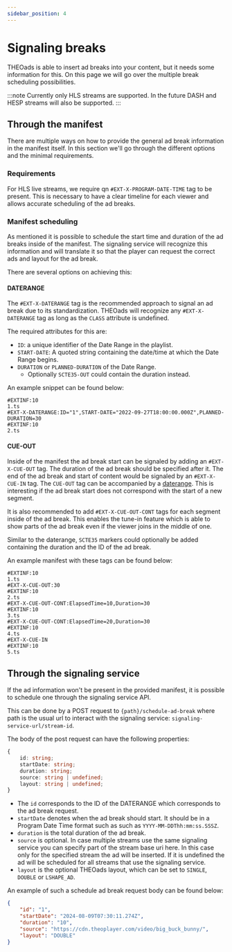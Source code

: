```yaml
---
sidebar_position: 4
---
```


# Signaling breaks

THEOads is able to insert ad breaks into your content, but it needs some information for this.
On this page we will go over the multiple break scheduling possibilities.

:::note
Currently only HLS streams are supported. In the future DASH and HESP streams will also be supported.
:::

## Through the manifest

There are multiple ways on how to provide the general ad break information in the manifest itself.
In this section we'll go through the different options and the minimal requirements.

### Requirements

For HLS live streams, we require qn `#EXT-X-PROGRAM-DATE-TIME` tag to be present. 
This is necessary to have a clear timeline for each viewer and allows accurate scheduling of the ad breaks.

### Manifest scheduling

As mentioned it is possible to schedule the start time and duration of the ad breaks inside of the manifest.
The signaling service will recognize this information and will translate it so that the player can request the correct ads and layout for the ad break.

There are several options on achieving this:

#### DATERANGE

The `#EXT-X-DATERANGE` tag is the recommended approach to signal an ad break due to its standardization.
THEOads will recognize any `#EXT-X-DATERANGE` tag as long as the `CLASS` attribute is undefined.

The required attributes for this are:
- `ID`: a unique identifier of the Date Range in the playlist.
- `START-DATE`: A quoted string containing the date/time at which the Date Range begins.
- `DURATION` or `PLANNED-DURATION` of the Date Range.
  - Optionally `SCTE35-OUT` could contain the duration instead.

An example snippet can be found below:

```
#EXTINF:10
1.ts
#EXT-X-DATERANGE:ID="1",START-DATE="2022-09-27T18:00:00.000Z",PLANNED-DURATION=30
#EXTINF:10
2.ts
```

#### CUE-OUT 

Inside of the manifest the ad break start can be signaled by adding an `#EXT-X-CUE-OUT` tag. 
The duration of the ad break should be specified after it.
The end of the ad break and start of content would be signaled by an `#EXT-X-CUE-IN` tag.
The `CUE-OUT` tag can be accompanied by a [daterange](#daterange).
This is interesting if the ad break start does not correspond with the start of a new segment.

It is also recommended to add `#EXT-X-CUE-OUT-CONT` tags for each segment inside of the ad break. 
This enables the tune-in feature which is able to show parts of the ad break even if the viewer joins in the middle of one.

Similar to the daterange, `SCTE35` markers could optionally be added containing the duration and the ID of the ad break.

An example manifest with these tags can be found below:

```
#EXTINF:10
1.ts
#EXT-X-CUE-OUT:30
#EXTINF:10
2.ts
#EXT-X-CUE-OUT-CONT:ElapsedTime=10,Duration=30
#EXTINF:10
3.ts
#EXT-X-CUE-OUT-CONT:ElapsedTime=20,Duration=30
#EXTINF:10
4.ts
#EXT-X-CUE-IN
#EXTINF:10
5.ts
```

## Through the signaling service

If the ad information won't be present in the provided manifest, it is possible to schedule one through the signaling service API.

This can be done by a POST request to `{path}/schedule-ad-break` where path is the usual url to interact with the signaling service: `signaling-service-url/stream-id`.

The body of the post request can have the following properties:

```ts
{
    id: string;
    startDate: string;
    duration: string;
    source: string | undefined;
    layout: string | undefined;
}
```

- The `id` corresponds to the ID of the DATERANGE which corresponds to the ad break request.
- `startDate` denotes when the ad break should start. It should be in a Program Date Time format such as such as `YYYY-MM-DDThh:mm:ss.SSSZ`.
- `duration` is the total duration of the ad break.
- `source` is optional. In case multiple streams use the same signaling service you can specify part of the stream base uri here. In this case only for the specified stream the ad will be inserted. If it is undefined the ad will be scheduled for all streams that use the signaling service.
- `layout` is the optional THEOads layout, which can be set to `SINGLE`, `DOUBLE` or `LSHAPE_AD`.

An example of such a schedule ad break request body can be found below:

```json
{
    "id": "1",
    "startDate": "2024-08-09T07:30:11.274Z",
    "duration": "10",
    "source": "https://cdn.theoplayer.com/video/big_buck_bunny/",
    "layout": "DOUBLE"
}
```
